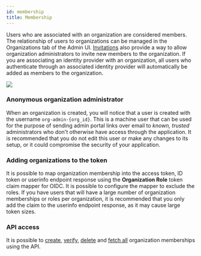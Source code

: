 ```yaml
---
id: membership
title: Membership
---
```


Users who are associated with an organization are considered members. The relationship of users to organizations can be managed in the Organizations tab of the Admin UI. [Invitations](invitations) also provide a way to allow organization administrators to invite new members to the organization. If you are associating an identity provider with an organization, all users who authenticate through an associated identity provider will automatically be added as members to the organization.

![](/docs/organizations-membership-list.png)

### Anonymous organization administrator

When an organization is created, you will notice that a user is created with the username `org-admin-{org_id}`. This is a machine user that can be used for the purpose of sending admin portal links over email to *known, trusted* administrators who don't otherwise have access through the application. It is recommended that you do not edit this user or make any changes to its setup, or it could compromise the security of your application. 

### Adding organizations to the token

It is possible to map organization membership into the access token, ID token or userinfo endpoint response using the **Organization Role** token claim mapper for OIDC. It is possible to configure the mapper to exclude the roles. If you have users that will have a large number of organization memberships or roles per organization, it is recommended that you only add the claim to the userinfo endpoint response, as it may cause large token sizes. 

### API access

It is possible to [create](/api/add-an-organization-member), [verify](/api/check-if-a-user-is-a-member-of-an-organization), [delete](/api/remove-an-organization-member) and [fetch all](/api/get-organization-memberships) organization memberships using the API.
